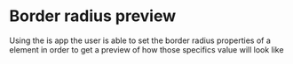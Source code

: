 # Border radius preview

Using the is app the user is able to set the border radius properties of a element in order to get a preview of how those specifics value will look like